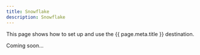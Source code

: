 ```yaml
---
title: Snowflake
description: Snowflake
---
```


This page shows how to set up and use the {{ page.meta.title }} destination. 
 
Coming soon...